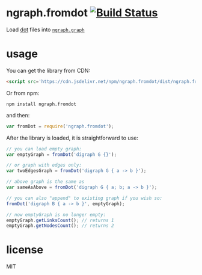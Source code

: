 # ngraph.fromdot [![Build Status](https://travis-ci.org/anvaka/ngraph.fromdot.svg)](https://travis-ci.org/anvaka/ngraph.fromdot)

Load [dot](https://en.wikipedia.org/wiki/DOT_(graph_description_language)) files into [`ngraph.graph`](https://github.com/anvaka/ngraph)

# usage

You can get the library from CDN:

``` html
<script src='https://cdn.jsdelivr.net/npm/ngraph.fromdot/dist/ngraph.fromDot.js'></script>
```

Or from npm:

```
npm install ngraph.fromdot
```

and then:

``` js
var fromDot = require('ngraph.fromdot');
```

After the library is loaded, it is straightforward to use:

``` js
// you can load empty graph:
var emptyGraph = fromDot('digraph G {}');

// or graph with edges only:
var twoEdgesGraph = fromDot('digraph G { a -> b }');

// above graph is the same as
var sameAsAbove = fromDot('digraph G { a; b; a -> b }');

// you can also "append" to existing graph if you wish so:
fromDot('digraph B { a -> b }', emptyGraph);

// now emptyGraph is no longer empty:
emptyGraph.getLinksCount(); // returns 1
emptyGraph.getNodesCount(); // returns 2
```

# license

MIT
